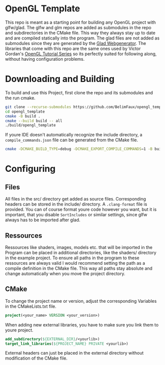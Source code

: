 # OpenGL Template

This repo is meant as a starting point for building any OpenGL project with glfw/glad. The glfw and glm repos are added as submodules in the repo and subdirectories in the CMake file.
This way they always stay up to date and are compiled statically into the program.
The glad files are not added as submodules since they are generated by the [Glad Webgenerator](https://glad.dav1d.de).
The libraries that come with this repo are the same ones used by Victor Gordan's [OpenGL Tutorial Series](https://www.youtube.com/playlist?list=PLPaoO-vpZnumdcb4tZc4x5Q-v7CkrQ6M-) so its perfectly suited for following along, without having configuration problems.

# Downloading and Building

To build and use this Project, first clone the repo and its submodules and the run cmake.

```bash
git clone --recurse-submodules https://github.com/BelimFaux/opengl_template.git
cd opengl_template
cmake -B build .
cmake --build build -- all
./build/opengl_template
```

If youre IDE doesn't automatically recognize the include directory, a `compile_commands.json` file can be generated from the CMake file.

```bash
cmake -DCMAKE_BUILD_TYPE=debug -DCMAKE_EXPORT_COMPILE_COMMANDS=1 -B build .
```

# Configuring

## Files

All files in the src/ directory get added as source files. Corresponding headers can be stored in the include/ directory.
A `.clang-format` file is provided. You can of course format youre code however you want, but it is important, that you disable `SortIncludes` or similar settings, since glfw always has to be imported after glad.

## Ressources

Ressources like shaders, images, models etc. that will be imported in the Program can be placed in additional directories, like the shaders/ directory in the example project.
To ensure all paths in the program to these ressources are always valid I would recommend setting the path as a compile definition in the CMake file. This way all paths stay absolute and change automatically when you move the project directory.

## CMake

To change the project name or version, adjust the corresponding Variables in the CMakeLists.txt file.

```cmake
project(<your_name> VERSION <your_version>)
```

When adding new external libraries, you have to make sure you link them to youre project.

```cmake
add_subdirectory(${EXTERNAL_DIR}/<yourlib>)
target_link_libraries(${PROJECT_NAME} PRIVATE <yourlib>)
```

External headers can just be placed in the external directory without modification of the CMake file.

